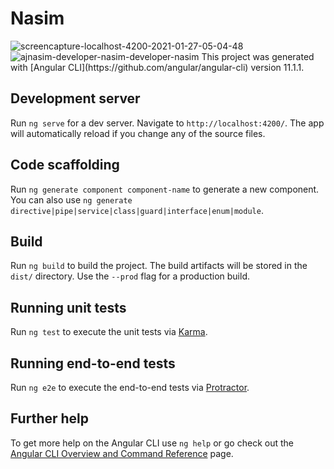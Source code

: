 # Nasim
<img src="https://i.ibb.co/f4xJJKR/screencapture-localhost-4200-2021-01-27-05-04-48.png" alt="screencapture-localhost-4200-2021-01-27-05-04-48" border="0">
<img src="https://i.ibb.co/m6cppYs/screencapture-localhost-4200-2021-01-27-05-04-48.png" alt="ajnasim-developer-nasim-developer-nasim" border="0">
This project was generated with [Angular CLI](https://github.com/angular/angular-cli) version 11.1.1.

## Development server

Run `ng serve` for a dev server. Navigate to `http://localhost:4200/`. The app will automatically reload if you change any of the source files.

## Code scaffolding

Run `ng generate component component-name` to generate a new component. You can also use `ng generate directive|pipe|service|class|guard|interface|enum|module`.

## Build

Run `ng build` to build the project. The build artifacts will be stored in the `dist/` directory. Use the `--prod` flag for a production build.

## Running unit tests

Run `ng test` to execute the unit tests via [Karma](https://karma-runner.github.io).

## Running end-to-end tests

Run `ng e2e` to execute the end-to-end tests via [Protractor](http://www.protractortest.org/).

## Further help

To get more help on the Angular CLI use `ng help` or go check out the [Angular CLI Overview and Command Reference](https://angular.io/cli) page.
